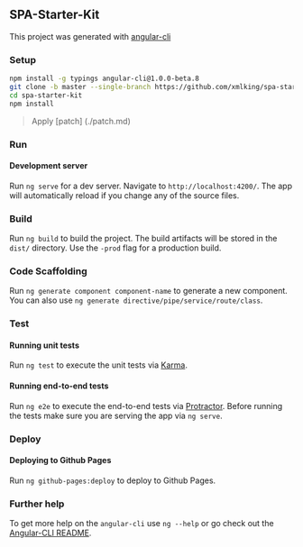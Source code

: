SPA-Starter-Kit
---------------

This project was generated with [angular-cli](https://github.com/angular/angular-cli)

###  Setup
 ```bash
npm install -g typings angular-cli@1.0.0-beta.8
git clone -b master --single-branch https://github.com/xmlking/spa-starter-kit
cd spa-starter-kit
npm install
 ```
> Apply [patch] (./patch.md)

### Run 

#### Development server
Run `ng serve` for a dev server. Navigate to `http://localhost:4200/`. 
The app will automatically reload if you change any of the source files.


### Build 

Run `ng build` to build the project. 
The build artifacts will be stored in the `dist/` directory. Use the `-prod` flag for a production build.

### Code Scaffolding
 
Run `ng generate component component-name` to generate a new component. 
You can also use `ng generate directive/pipe/service/route/class`.

### Test
 
#### Running unit tests

Run `ng test` to execute the unit tests via [Karma](https://karma-runner.github.io).

#### Running end-to-end tests

Run `ng e2e` to execute the end-to-end tests via [Protractor](http://www.protractortest.org/). 
Before running the tests make sure you are serving the app via `ng serve`.

### Deploy

#### Deploying to Github Pages

Run `ng github-pages:deploy` to deploy to Github Pages.

### Further help

To get more help on the `angular-cli` use `ng --help` or go check out the [Angular-CLI README](https://github.com/angular/angular-cli/blob/master/README.md).
